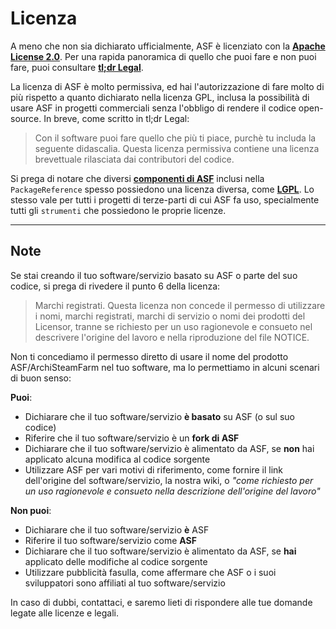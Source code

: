 # Licenza

A meno che non sia dichiarato ufficialmente, ASF è licenziato con la **[ Apache License 2.0](https://raw.githubusercontent.com/JustArchiNET/ArchiSteamFarm/main/LICENSE-2.0.txt)**. Per una rapida panoramica di quello che puoi fare e non puoi fare, puoi consultare **[tl;dr Legal](https://tldrlegal.com/license/apache-license-2.0-(apache-2.0))**.

La licenza di ASF è molto permissiva, ed hai l'autorizzazione di fare molto di più rispetto a quanto dichiarato nella licenza GPL, inclusa la possibilità di usare ASF in progetti commerciali senza l'obbligo di rendere il codice open-source. In breve, come scritto in tl;dr Legal:

> Con il software puoi fare quello che più ti piace, purchè tu includa la seguente didascalia. Questa licenza permissiva contiene una licenza brevettuale rilasciata dai contributori del codice.

Si prega di notare che diversi **[componenti di ASF](https://github.com/JustArchiNET/ArchiSteamFarm/blob/main/ArchiSteamFarm/ArchiSteamFarm.csproj)** inclusi nella `PackageReference` spesso possiedono una licenza diversa, come **[LGPL](https://tldrlegal.com/license/gnu-lesser-general-public-license-v3-(lgpl-3))**. Lo stesso vale per tutti i progetti di terze-parti di cui ASF fa uso, specialmente tutti gli `strumenti` che possiedono le proprie licenze.

* * *

## Note

Se stai creando il tuo software/servizio basato su ASF o parte del suo codice, si prega di rivedere il punto 6 della licenza:

> Marchi registrati. Questa licenza non concede il permesso di utilizzare i nomi, marchi registrati, marchi di servizio o nomi dei prodotti del Licensor, tranne se richiesto per un uso ragionevole e consueto nel descrivere l'origine del lavoro e nella riproduzione del file NOTICE.

Non ti concediamo il permesso diretto di usare il nome del prodotto ASF/ArchiSteamFarm nel tuo software, ma lo permettiamo in alcuni scenari di buon senso:

**Puoi**:

- Dichiarare che il tuo software/servizio **è basato** su ASF (o sul suo codice)
- Riferire che il tuo software/servizio è un **fork di ASF**
- Dichiarare che il tuo software/servizio è alimentato da ASF, se **non** hai applicato alcuna modifica al codice sorgente
- Utilizzare ASF per vari motivi di riferimento, come fornire il link dell'origine del software/servizio, la nostra wiki, o *"come richiesto per un uso ragionevole e consueto nella descrizione dell'origine del lavoro"*

**Non puoi**:

- Dichiarare che il tuo software/servizio **è** ASF
- Riferire il tuo software/servizio come **ASF**
- Dichiarare che il tuo software/servizio è alimentato da ASF, se **hai** applicato delle modifiche al codice sorgente
- Utilizzare pubblicità fasulla, come affermare che ASF o i suoi sviluppatori sono affiliati al tuo software/servizio

In caso di dubbi, contattaci, e saremo lieti di rispondere alle tue domande legate alle licenze e legali.